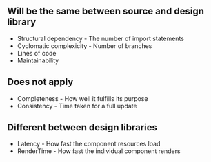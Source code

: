 ## Will be the same between source and design library

-   Structural dependency - The number of import statements
-   Cyclomatic complexicity - Number of branches
-   Lines of code
-   Maintainability

## Does not apply

-   Completeness - How well it fulfills its purpose
-   Consistency - Time taken for a full update

## Different between design libraries

-   Latency - How fast the component resources load
-   RenderTime - How fast the individual component renders
